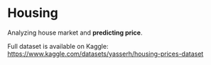 # Housing
Analyzing house market and **predicting price**.

Full dataset is available on Kaggle: https://www.kaggle.com/datasets/yasserh/housing-prices-dataset
